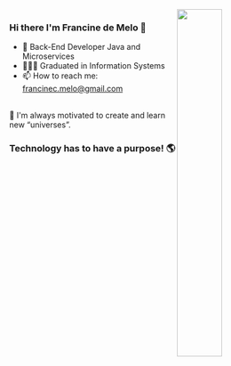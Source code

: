 <img align="right" width="40%" height="auto" position="absolute" margin="auto" src="https://user-images.githubusercontent.com/44738243/176420230-50a73433-4d20-4fa3-b4b0-d4930c390e66.png">

### Hi there I'm Francine de Melo 👋

- 🤘 Back-End Developer Java and Microservices
- 🧑🏽‍🎓 Graduated in Information Systems 
- 📫 How to reach me: francinec.melo@gmail.com 
</br>
 🚀 I'm always motivated to create and learn new “universes”.

### Technology has to have a purpose! 🌎

